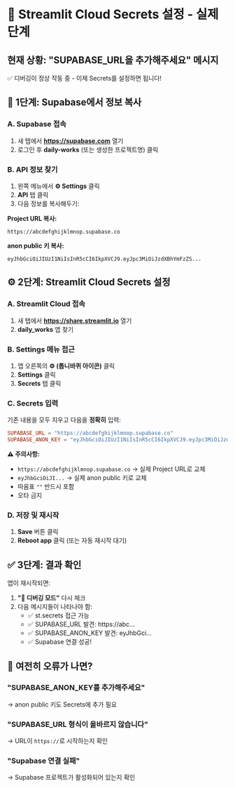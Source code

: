 # 🎯 Streamlit Cloud Secrets 설정 - 실제 단계

## 현재 상황: "SUPABASE_URL을 추가해주세요" 메시지

✅ 디버깅이 정상 작동 중 - 이제 Secrets를 설정하면 됩니다!

## 🔗 1단계: Supabase에서 정보 복사

### A. Supabase 접속
1. 새 탭에서 **https://supabase.com** 열기
2. 로그인 후 **daily-works** (또는 생성한 프로젝트명) 클릭

### B. API 정보 찾기
1. 왼쪽 메뉴에서 **⚙️ Settings** 클릭
2. **API** 탭 클릭
3. 다음 정보를 복사해두기:

**Project URL 복사:**
```
https://abcdefghijklmnop.supabase.co
```

**anon public 키 복사:**  
```
eyJhbGciOiJIUzI1NiIsInR5cCI6IkpXVCJ9.eyJpc3MiOiJzdXBhYmFzZS...
```

## ⚙️ 2단계: Streamlit Cloud Secrets 설정

### A. Streamlit Cloud 접속
1. 새 탭에서 **https://share.streamlit.io** 열기
2. **daily_works** 앱 찾기

### B. Settings 메뉴 접근
1. 앱 오른쪽의 **⚙️ (톱니바퀴 아이콘)** 클릭
2. **Settings** 클릭
3. **Secrets** 탭 클릭

### C. Secrets 입력
기존 내용을 모두 지우고 다음을 **정확히** 입력:

```toml
SUPABASE_URL = "https://abcdefghijklmnop.supabase.co"
SUPABASE_ANON_KEY = "eyJhbGciOiJIUzI1NiIsInR5cCI6IkpXVCJ9.eyJpc3MiOiJzdXBhYmFzZS..."
```

**⚠️ 주의사항:**
- `https://abcdefghijklmnop.supabase.co` → 실제 Project URL로 교체
- `eyJhbGciOiJI...` → 실제 anon public 키로 교체  
- 따옴표 `""` 반드시 포함
- 오타 금지

### D. 저장 및 재시작
1. **Save** 버튼 클릭
2. **Reboot app** 클릭 (또는 자동 재시작 대기)

## ✅ 3단계: 결과 확인

앱이 재시작되면:
1. **"🔧 디버깅 모드"** 다시 체크
2. 다음 메시지들이 나타나야 함:
   - ✅ st.secrets 접근 가능
   - ✅ SUPABASE_URL 발견: https://abc...
   - ✅ SUPABASE_ANON_KEY 발견: eyJhbGci...
   - ✅ Supabase 연결 성공!

## 🚨 여전히 오류가 나면?

### "SUPABASE_ANON_KEY를 추가해주세요"
→ anon public 키도 Secrets에 추가 필요

### "SUPABASE_URL 형식이 올바르지 않습니다"  
→ URL이 `https://`로 시작하는지 확인

### "Supabase 연결 실패"
→ Supabase 프로젝트가 활성화되어 있는지 확인
